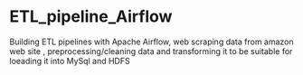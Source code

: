 # ETL_pipeline_Airflow
Building ETL pipelines with Apache Airflow, web scraping data from amazon web site , preprocessing/cleaning data and transforming it to be suitable for loeading it into MySql and HDFS 



